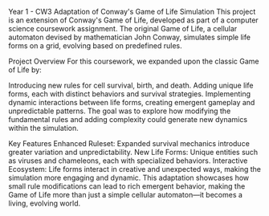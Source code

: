Year 1 - CW3
Adaptation of Conway's Game of Life Simulation
This project is an extension of Conway's Game of Life, developed as part of a computer science coursework assignment. The original Game of Life, a cellular automaton devised by mathematician John Conway, simulates simple life forms on a grid, evolving based on predefined rules.

Project Overview
For this coursework, we expanded upon the classic Game of Life by:

Introducing new rules for cell survival, birth, and death.
Adding unique life forms, each with distinct behaviors and survival strategies.
Implementing dynamic interactions between life forms, creating emergent gameplay and unpredictable patterns.
The goal was to explore how modifying the fundamental rules and adding complexity could generate new dynamics within the simulation.

Key Features
Enhanced Ruleset: Expanded survival mechanics introduce greater variation and unpredictability.
New Life Forms: Unique entities such as viruses and chameleons, each with specialized behaviors.
Interactive Ecosystem: Life forms interact in creative and unexpected ways, making the simulation more engaging and dynamic.
This adaptation showcases how small rule modifications can lead to rich emergent behavior, making the Game of Life more than just a simple cellular automaton—it becomes a living, evolving world.
